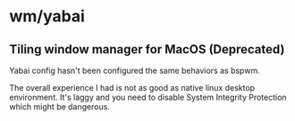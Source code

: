 # wm/yabai

## Tiling window manager for MacOS (Deprecated)

Yabai config hasn't been configured the same behaviors as bspwm.

The overall experience I had is not as good as native linux desktop environment. It's laggy and you
need to disable System Integrity Protection which might be dangerous.
